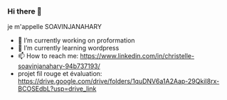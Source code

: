 ### Hi there 👋

je m'appelle SOAVINJANAHARY
- 🔭 I’m currently working on  proformation
- 🌱 I’m currently learning  wordpress
- 📫 How to reach me: https://www.linkedin.com/in/christelle-soavinjanahary-94b737193/
- projet fil rouge et évaluation: https://drive.google.com/drive/folders/1quDNV6a1A2Aap-29QkiI8rx-BCOSEdbL?usp=drive_link
